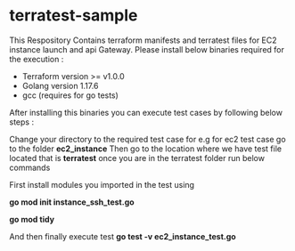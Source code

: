 # terratest-sample


This Respository Contains terraform manifests and terratest files for EC2 instance launch and api Gateway.
Please install below binaries required for the execution :
* Terraform version >= v1.0.0
* Golang version 1.17.6
* gcc (requires for go tests)

After installing this binaries you can execute test cases by following below steps :

Change your directory to the required test case for e.g for ec2 test case go to the folder **ec2_instance**
Then go to the location where we have test file located that is **terratest**
once you are in the terratest folder run below commands 

First install modules you imported in the test using 

**go mod init instance_ssh_test.go**


**go mod tidy**


 And then finally execute test 
**go test -v ec2_instance_test.go**

